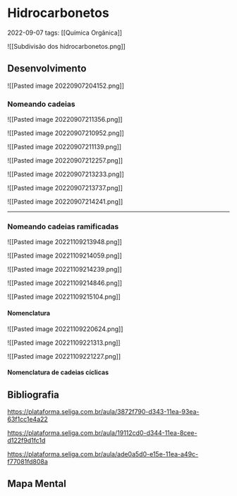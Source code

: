 # Hidrocarbonetos
2022-09-07
tags: [[Química Orgânica]]

![[Subdivisão dos hidrocarbonetos.png]]

## Desenvolvimento

![[Pasted image 20220907204152.png]]

### Nomeando cadeias


![[Pasted image 20220907211356.png]]

![[Pasted image 20220907210952.png]]

![[Pasted image 20220907211139.png]]

![[Pasted image 20220907212257.png]]

![[Pasted image 20220907213233.png]]

![[Pasted image 20220907213737.png]]

![[Pasted image 20220907214241.png]]

-----------------------------------------------
### Nomeando cadeias ramificadas

![[Pasted image 20221109213948.png]]

![[Pasted image 20221109214059.png]]

![[Pasted image 20221109214239.png]]

![[Pasted image 20221109214846.png]]

![[Pasted image 20221109215104.png]]

#### Nomenclatura

![[Pasted image 20221109220624.png]]

![[Pasted image 20221109221313.png]]

![[Pasted image 20221109221227.png]]

#### Nomenclatura de cadeias cíclicas



## Bibliografia

https://plataforma.seliga.com.br/aula/3872f790-d343-11ea-93ea-63f1cc1e4a22

https://plataforma.seliga.com.br/aula/19112cd0-d344-11ea-8cee-d122f9d1fc1d

https://plataforma.seliga.com.br/aula/ade0a5d0-e15e-11ea-a49c-f77081fd808a

## Mapa Mental